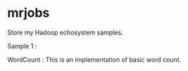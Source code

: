 mrjobs
==============

Store my Hadoop echosystem samples. 

Sample 1 :

WordCount : This is an implementation of basic word count. 
